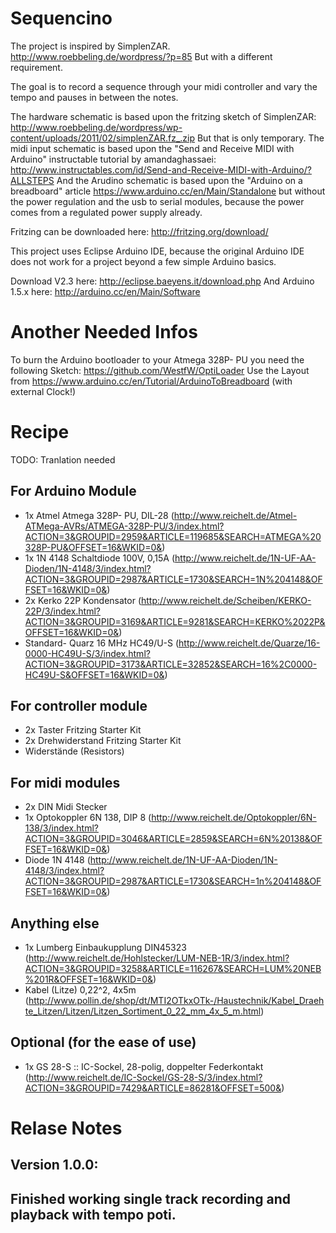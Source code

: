 Sequencino
============================================================
The project is inspired by SimplenZAR.
http://www.roebbeling.de/wordpress/?p=85
But with a different requirement.

The goal is to record a sequence through
your midi controller and vary the tempo
and pauses in between the notes.

The hardware schematic is based upon the fritzing
sketch of SimplenZAR:
http://www.roebbeling.de/wordpress/wp-content/uploads/2011/02/simplenZAR.fz_.zip
But that is only temporary.
The midi input schematic is based upon the "Send and Receive MIDI with Arduino"
instructable tutorial by amandaghassaei:
http://www.instructables.com/id/Send-and-Receive-MIDI-with-Arduino/?ALLSTEPS
And the Arudino schematic is based upon the "Arduino on a breadboard" article
https://www.arduino.cc/en/Main/Standalone but without the power regulation
and the usb to serial modules, because the power comes from a regulated
power supply already.

Fritzing can be downloaded here:
http://fritzing.org/download/

This project uses Eclipse Arduino IDE, because the original
Arduino IDE does not work for a project beyond a 
few simple Arduino basics.

Download V2.3 here:
http://eclipse.baeyens.it/download.php
And Arduino 1.5.x here:
http://arduino.cc/en/Main/Software


Another Needed Infos
========================================
To burn the Arduino bootloader to your Atmega 328P- PU
you need the following Sketch:
https://github.com/WestfW/OptiLoader
Use the Layout from https://www.arduino.cc/en/Tutorial/ArduinoToBreadboard (with external Clock!)


Recipe
========================================
TODO: Tranlation needed

For Arduino Module
------------------
- 1x Atmel Atmega 328P- PU, DIL-28 (http://www.reichelt.de/Atmel-ATMega-AVRs/ATMEGA-328P-PU/3/index.html?ACTION=3&GROUPID=2959&ARTICLE=119685&SEARCH=ATMEGA%20328P-PU&OFFSET=16&WKID=0&)
- 1x 1N 4148 Schaltdiode 100V, 0,15A (http://www.reichelt.de/1N-UF-AA-Dioden/1N-4148/3/index.html?ACTION=3&GROUPID=2987&ARTICLE=1730&SEARCH=1N%204148&OFFSET=16&WKID=0&)
- 2x Kerko 22P Kondensator (http://www.reichelt.de/Scheiben/KERKO-22P/3/index.html?ACTION=3&GROUPID=3169&ARTICLE=9281&SEARCH=KERKO%2022P&OFFSET=16&WKID=0&)
- Standard- Quarz 16 MHz HC49/U-S (http://www.reichelt.de/Quarze/16-0000-HC49U-S/3/index.html?ACTION=3&GROUPID=3173&ARTICLE=32852&SEARCH=16%2C0000-HC49U-S&OFFSET=16&WKID=0&)

For controller module
----------------------
- 2x Taster Fritzing Starter Kit
- 2x Drehwiderstand Fritzing Starter Kit
- Widerstände (Resistors)

For midi modules
----------------------
- 2x DIN Midi Stecker
- 1x Optokoppler 6N 138, DIP 8 (http://www.reichelt.de/Optokoppler/6N-138/3/index.html?ACTION=3&GROUPID=3046&ARTICLE=2859&SEARCH=6N%20138&OFFSET=16&WKID=0&)
- Diode 1N 4148 (http://www.reichelt.de/1N-UF-AA-Dioden/1N-4148/3/index.html?ACTION=3&GROUPID=2987&ARTICLE=1730&SEARCH=1n%204148&OFFSET=16&WKID=0&)

Anything else
----------------------
- 1x Lumberg Einbaukupplung DIN45323 (http://www.reichelt.de/Hohlstecker/LUM-NEB-1R/3/index.html?ACTION=3&GROUPID=3258&ARTICLE=116267&SEARCH=LUM%20NEB%201R&OFFSET=16&WKID=0&)
- Kabel (Litze) 0,22^2, 4x5m (http://www.pollin.de/shop/dt/MTI2OTkxOTk-/Haustechnik/Kabel_Draehte_Litzen/Litzen/Litzen_Sortiment_0_22_mm_4x_5_m.html)

Optional (for the ease of use)
----------------------
- 1x GS 28-S :: IC-Sockel, 28-polig, doppelter Federkontakt (http://www.reichelt.de/IC-Sockel/GS-28-S/3/index.html?ACTION=3&GROUPID=7429&ARTICLE=86281&OFFSET=500&)

Relase Notes
=======================
Version 1.0.0:
----------------
Finished working single track recording and playback with tempo poti.
- 

